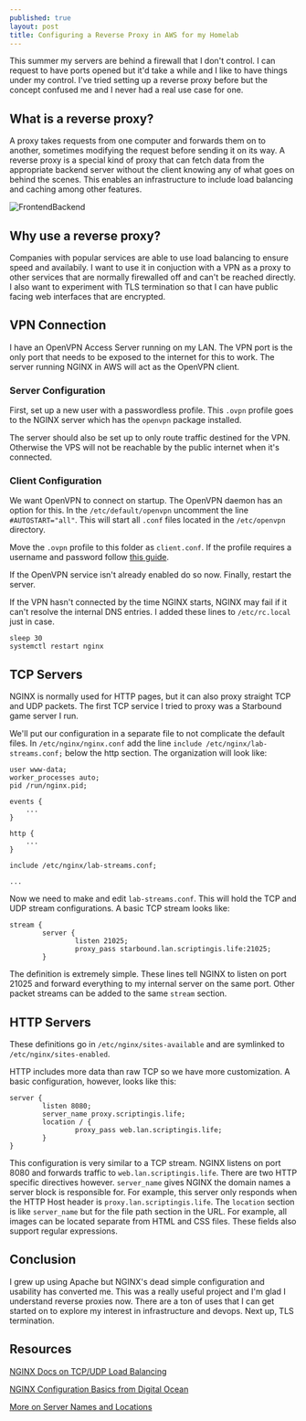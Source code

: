 ```yaml
---
published: true
layout: post
title: Configuring a Reverse Proxy in AWS for my Homelab
---
```


This summer my servers are behind a firewall that I don't control. I can request to have ports opened but it'd take a while and I like to have things under my control. I've tried setting up a reverse proxy before but the concept confused me and I never had a real use case for one.

## What is a reverse proxy?

A proxy takes requests from one computer and forwards them on to another, sometimes modifying the request before sending it on its way. A reverse proxy is a special kind of proxy that can fetch data from the appropriate backend server without the client knowing any of what goes on behind the scenes. This enables an infrastructure to include load balancing and caching among other features.

![FrontendBackend](https://i.imgur.com/G7hDEvr.jpg)

## Why use a reverse proxy?

Companies with popular services are able to use load balancing to ensure speed and availabily. I want to use it in conjuction with a VPN as a proxy to other services that are normally firewalled off and can't be reached directly. I also want to experiment with TLS termination so that I can have public facing web interfaces that are encrypted.

## VPN Connection

I have an OpenVPN Access Server running on my LAN. The VPN port is the only port that needs to be exposed to the internet for this to work. The server running NGINX in AWS will act as the OpenVPN client.

### Server Configuration

First, set up a new user with a passwordless profile. This `.ovpn` profile goes to the NGINX server which has the `openvpn` package installed. 

The server should also be set up to only route traffic destined for the VPN. Otherwise the VPS will not be reachable by the public internet when it's connected.

### Client Configuration

We want OpenVPN to connect on startup. The OpenVPN daemon has an option for this. In the `/etc/default/openvpn` uncomment the line `#AUTOSTART="all"`. This will start all `.conf` files located in the `/etc/openvpn` directory.

Move the `.ovpn` profile to this folder as `client.conf`. If the profile requires a username and password follow [this guide](https://www.smarthomebeginner.com/configure-openvpn-to-autostart-linux/).

If the OpenVPN service isn't already enabled do so now. Finally, restart the server.

If the VPN hasn't connected by the time NGINX starts, NGINX may fail if it can't resolve the internal DNS entries. I added these lines to `/etc/rc.local` just in case.

```
sleep 30
systemctl restart nginx
```

## TCP Servers

NGINX is normally used for HTTP pages, but it can also proxy straight TCP and UDP packets. The first TCP service I tried to proxy was a Starbound game server I run.

We'll put our configuration in a separate file to not complicate the default files. In `/etc/nginx/nginx.conf` add the line `include /etc/nginx/lab-streams.conf;` below the http section. The organization will look like:

```
user www-data;
worker_processes auto;
pid /run/nginx.pid;

events {
    ...
}

http {
    ...
}

include /etc/nginx/lab-streams.conf;

...
```

Now we need to make and edit `lab-streams.conf`. This will hold the TCP and UDP stream configurations. A basic TCP stream looks like:

```
stream {
        server {
                listen 21025;
                proxy_pass starbound.lan.scriptingis.life:21025;
        }
```

The definition is extremely simple. These lines tell NGINX to listen on port 21025 and forward everything to my internal server on the same port. Other packet streams can be added to the same `stream` section.

## HTTP Servers

These definitions go in `/etc/nginx/sites-available` and are symlinked to `/etc/nginx/sites-enabled`.

HTTP includes more data than raw TCP so we have more customization. A basic configuration, however, looks like this:

```
server {                             
        listen 8080;      
        server_name proxy.scriptingis.life;
        location / {
                proxy_pass web.lan.scriptingis.life;
        }                                        
}                                                 
```

This configuration is very similar to a TCP stream. NGINX listens on port 8080 and forwards traffic to `web.lan.scriptingis.life`. There are two HTTP specific directives however. `server_name` gives NGINX the domain names a server block is responsible for. For example, this server only responds when the HTTP Host header is `proxy.lan.scriptingis.life`. The `location` section is like `server_name` but for the file path section in the URL. For example, all images can be located separate from HTML and CSS files. These fields also support regular expressions.  

## Conclusion

I grew up using Apache but NGINX's dead simple configuration and usability has converted me. This was a really useful project and I'm glad I understand reverse proxies now. There are a ton of uses that I can get started on to explore my interest in infrastructure and devops. Next up, TLS termination.

## Resources

[NGINX Docs on TCP/UDP Load Balancing](https://docs.nginx.com/nginx/admin-guide/load-balancer/tcp-udp-load-balancer/)

[NGINX Configuration Basics from Digital Ocean](https://www.digitalocean.com/community/tutorials/how-to-configure-the-nginx-web-server-on-a-virtual-private-server)

[More on Server Names and Locations](https://www.digitalocean.com/community/tutorials/understanding-nginx-server-and-location-block-selection-algorithms)

